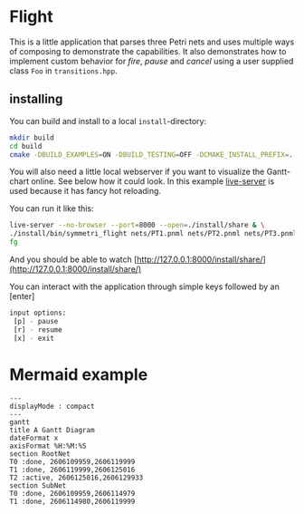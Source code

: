 # Flight

This is a little application that parses three Petri nets and uses multiple ways of composing to demonstrate the capabilities. It also demonstrates how to implement custom behavior for *fire*, *pause* and *cancel* using a user supplied class `Foo` in `transitions.hpp`.

## installing

You can build and install to a local `install`-directory:

```bash
mkdir build
cd build
cmake -DBUILD_EXAMPLES=ON -DBUILD_TESTING=OFF -DCMAKE_INSTALL_PREFIX=../install ..
```

You will also need a little local webserver if you want to visualize the Gantt-chart online. See below how it could look. In this example [live-server](https://github.com/tapio/live-server) is used because it has fancy hot reloading.

You can run it like this:

```bash
live-server --no-browser --port=8000 --open=./install/share & \
./install/bin/symmetri_flight nets/PT1.pnml nets/PT2.pnml nets/PT3.pnml && \
fg
```

And you should be able to watch [http://127.0.0.1:8000/install/share/](http://127.0.0.1:8000/install/share/)

You can interact with the application through simple keys followed by an [enter]

```bash
input options:
 [p] - pause
 [r] - resume
 [x] - exit
 ```

# Mermaid example

```mermaid
---
displayMode : compact
---
gantt
title A Gantt Diagram
dateFormat x
axisFormat %H:%M:%S
section RootNet
T0 :done, 2606109959,2606119999
T1 :done, 2606119999,2606125016
T2 :active, 2606125016,2606129933
section SubNet
T0 :done, 2606109959,2606114979
T1 :done, 2606114980,2606119999
```
